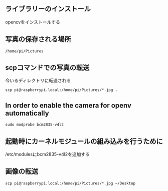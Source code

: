 ## ライブラリーのインストール
opencvをインストールする
## 写真の保存される場所
```shell
/home/pi/Pictures
```
## scpコマンドでの写真の転送
今いるディレクトリに転送される
```shell
scp pi@raspberrypi.local:/home/pi/Pictures/*.jpg .
```
## In order to enable the camera for openv automatically
```shell
sudo modprobe bcm2835-v4l2
```
## 起動時にカーネルモジュールの組み込みを行うために
/etc/modulesにbcm2835-v4l2を追加する

## 画像の転送
```shell
scp pi@raspberrypi.local:/home/pi/Pictures/*.jpg ~/Desktop
```
